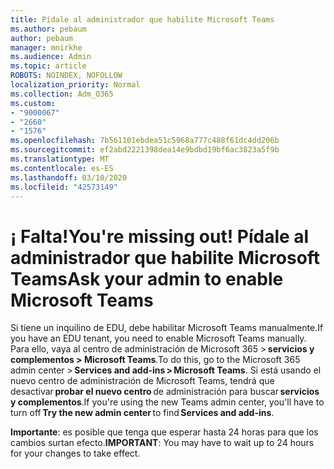 ```yaml
---
title: Pídale al administrador que habilite Microsoft Teams
ms.author: pebaum
author: pebaum
manager: mnirkhe
ms.audience: Admin
ms.topic: article
ROBOTS: NOINDEX, NOFOLLOW
localization_priority: Normal
ms.collection: Adm_O365
ms.custom:
- "9000067"
- "2660"
- "1576"
ms.openlocfilehash: 7b561101ebdea51c5968a777c488f61dc4dd206b
ms.sourcegitcommit: ef2abd2221398dea14e9bdbd19bf6ac3823a5f9b
ms.translationtype: MT
ms.contentlocale: es-ES
ms.lasthandoff: 03/10/2020
ms.locfileid: "42573149"
---
```

# <a name="youre-missing-out-ask-your-admin-to-enable-microsoft-teams"></a><span data-ttu-id="1bb98-102">¡ Falta!</span><span class="sxs-lookup"><span data-stu-id="1bb98-102">You're missing out!</span></span> <span data-ttu-id="1bb98-103">Pídale al administrador que habilite Microsoft Teams</span><span class="sxs-lookup"><span data-stu-id="1bb98-103">Ask your admin to enable Microsoft Teams</span></span>

<span data-ttu-id="1bb98-104">Si tiene un inquilino de EDU, debe habilitar Microsoft Teams manualmente.</span><span class="sxs-lookup"><span data-stu-id="1bb98-104">If you have an EDU tenant, you need to enable Microsoft Teams manually.</span></span> <span data-ttu-id="1bb98-105">Para ello, vaya al centro de administración de Microsoft 365 > **servicios y complementos > Microsoft Teams**.</span><span class="sxs-lookup"><span data-stu-id="1bb98-105">To do this, go to the Microsoft 365 admin center > **Services and add-ins > Microsoft Teams**.</span></span> <span data-ttu-id="1bb98-106">Si está usando el nuevo centro de administración de Microsoft Teams, tendrá que desactivar **probar el nuevo centro** de administración para buscar **servicios y complementos**.</span><span class="sxs-lookup"><span data-stu-id="1bb98-106">If you're using the new Teams admin center, you'll have to turn off **Try the new admin center** to find **Services and add-ins**.</span></span> 

<span data-ttu-id="1bb98-107">**Importante**: es posible que tenga que esperar hasta 24 horas para que los cambios surtan efecto.</span><span class="sxs-lookup"><span data-stu-id="1bb98-107">**IMPORTANT**: You may have to wait up to 24 hours for your changes to take effect.</span></span>